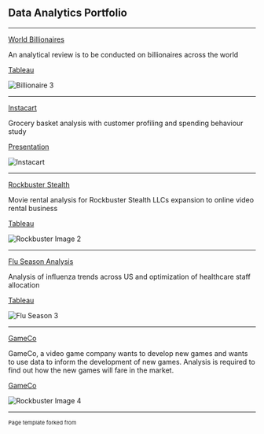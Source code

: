 ## Data Analytics Portfolio

---


[World Billionaires](https://github.com/Mwayi011/World-Billionaires)

An analytical review is to be conducted on billionaires across the world

[Tableau](https://public.tableau.com/app/profile/mwayi.sosola/viz/WorldBillionaires_17115479694660/WorldBillionaires)

![Billionaire 3](https://github.com/Mwayi011/mwayi011.github.io/assets/162637586/ac99040d-8c0e-4629-996a-5719e837202b)

---
[Instacart](https://github.com/Mwayi011/Insacart-Basket-Analysis-Python)

Grocery basket analysis with customer profiling and spending behaviour study

[Presentation](https://github.com/Mwayi011/Insacart-Basket-Analysis-Python/blob/main/Instacart%20Presentation.pdf)

![Instacart](https://github.com/Mwayi011/mwayi011.github.io/assets/162637586/cf2d68cd-1ebd-46f4-a70d-c4e54c3be0d3)

---
[Rockbuster Stealth](https://github.com/Mwayi011/Rockbuster-Stealth-Presentation)

Movie rental analysis for Rockbuster Stealth LLCs expansion to online video rental business

[Tableau](https://public.tableau.com/app/profile/mwayi.sosola/viz/MwayiSosola/Rockbusterdataanalyses)

![Rockbuster Image 2](https://github.com/Mwayi011/mwayi011.github.io/assets/162637586/ddfa080a-4a37-4f12-9eb3-30ac3b8f8798)

---
[Flu Season Analysis](https://github.com/Mwayi011/Flu-Season-Analysis/tree/main)

Analysis of influenza trends across US and optimization of healthcare staff allocation 

[Tableau](https://public.tableau.com/app/profile/mwayi.sosola/viz/InfluenzaAnalysis_17175396196530/Story1)

![Flu Season 3](https://github.com/Mwayi011/mwayi011.github.io/assets/162637586/57a11200-8043-4d72-8a1f-a85fc8bd9473)

---
[GameCo](https://github.com/Mwayi011/GAMECO/blob/main/Final%20Presentation_13-08-2023_v1.0.pdf)

GameCo, a video game company wants to develop new games and wants to use data to inform the development of new games. Analysis is required to find out how the new games will fare in the market.

[GameCo](https://public.tableau.com/app/profile/mwayi.sosola/viz/GameCoMarketAnalysis/Top10PublishersbyGlobalSales)

![Rockbuster Image 4](https://github.com/Mwayi011/mwayi011.github.io/assets/162637586/61034759-078c-451b-8ca5-e843302519ae)

---
<p style="font-size:11px">Page template forked from 
<!-- Remove above link if you don't want to attibute -->
